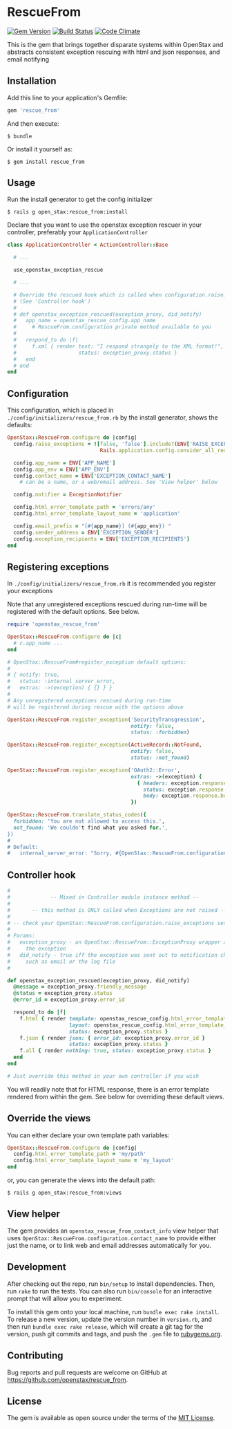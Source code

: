 # RescueFrom

[![Gem Version](https://badge.fury.io/rb/openstax_rescue_from.svg)](http://badge.fury.io/rb/openstax_rescue_from)
[![Build Status](https://travis-ci.org/openstax/rescue_from.svg?branch=master)](https://travis-ci.org/openstax/rescue_from)
[![Code Climate](https://codeclimate.com/github/openstax/rescue_from/badges/gpa.svg)](https://codeclimate.com/github/openstax/rescue_from)

This is the gem that brings together disparate systems within OpenStax and abstracts consistent exception rescuing with html and json responses, and email notifying

## Installation

Add this line to your application's Gemfile:

```ruby
gem 'rescue_from'
```

And then execute:

    $ bundle

Or install it yourself as:

    $ gem install rescue_from

## Usage

Run the install generator to get the config initializer

```
$ rails g open_stax:rescue_from:install
```

Declare that you want to use the openstax exception rescuer in your controller, preferably your `ApplicationController`

```ruby
class ApplicationController < ActionController::Base

  # ...

  use_openstax_exception_rescue

  # ...

  # Override the rescued hook which is called when configuration.raise_exceptions is false
  # (See 'Controller hook')
  #
  # def openstax_exception_rescued(exception_proxy, did_notify)
  #   app_name = openstax_rescue_config.app_name
  #     # RescueFrom.configuration private method available to you
  #
  #   respond_to do |f|
  #     f.xml { render text: "I respond strangely to the XML format!",
  #                    status: exception_proxy.status }
  #   end
  # end
end
```

## Configuration

This configuration, which is placed in `./config/initializers/rescue_from.rb` by the install generator, shows the defaults:

```ruby
OpenStax::RescueFrom.configure do |config|
  config.raise_exceptions = ![false, 'false'].include?(ENV['RAISE_EXCEPTIONS']) ||
                              Rails.application.config.consider_all_requests_local

  config.app_name = ENV['APP_NAME']
  config.app_env = ENV['APP_ENV']
  config.contact_name = ENV['EXCEPTION_CONTACT_NAME']
    # can be a name, or a web/email address. See 'View helper' below

  config.notifier = ExceptionNotifier

  config.html_error_template_path = 'errors/any'
  config.html_error_template_layout_name = 'application'

  config.email_prefix = "[#{app_name}] (#{app_env}) "
  config.sender_address = ENV['EXCEPTION_SENDER']
  config.exception_recipients = ENV['EXCEPTION_RECIPIENTS']
end
```

## Registering exceptions

In `./config/initializers/rescue_from.rb` it is recommended you register your exceptions

Note that any unregistered exceptions rescued during run-time will be registered with the default options. See below.

```ruby
require 'openstax_rescue_from'

OpenStax::RescueFrom.configure do |c|
  # c.app_name ...
end

# OpenStax::RescueFrom#register_exception default options:
#
# { notify: true,
#   status: :internal_server_error,
#   extras: ->(exception) { {} } }
#
# Any unregistered exceptions rescued during run-time
# will be registered during rescue with the options above

OpenStax::RescueFrom.register_exception('SecurityTransgression',
                                        notify: false,
                                        status: :forbidden)

OpenStax::RescueFrom.register_exception(ActiveRecord::NotFound,
                                        notify: false,
                                        status: :not_found)

OpenStax::RescueFrom.register_exception('OAuth2::Error',
                                        extras: ->(exception) {
                                          { headers: exception.response.headers,
                                            status: exception.response.status,
                                            body: exception.response.body }
                                        })

OpenStax::RescueFrom.translate_status_codes({
  forbidden: 'You are not allowed to access this.',
  not_found: 'We couldn't find what you asked for.',
})
#
# Default:
#   internal_server_error: "Sorry, #{OpenStax::RescueFrom.configuration.app_name} had some unexpected trouble with your request."
```

## Controller hook
```ruby
#
#             -- Mixed in Controller module instance method --
#
#       -- this method is ONLY called when Exceptions are not raised --
#
# -- check your OpenStax::RescueFrom.configuration.raise_exceptions setting --
#
# Params:
#   exception_proxy - an OpenStax::RescueFrom::ExceptionProxy wrapper around
#     the exception
#   did_notify - true iff the exception was sent out to notification channels
#     such as email or the log file
#

def openstax_exception_rescued(exception_proxy, did_notify)
  @message = exception_proxy.friendly_message
  @status = exception_proxy.status
  @error_id = exception_proxy.error_id

  respond_to do |f|
    f.html { render template: openstax_rescue_config.html_error_template_path,
                    layout: openstax_rescue_config.html_error_template_layout_name,
                    status: exception_proxy.status }
    f.json { render json: { error_id: exception_proxy.error_id }
                    status: exception_proxy.status }
    f.all { render nothing: true, status: exception_proxy.status }
  end
end

# Just override this method in your own controller if you wish
```

You will readily note that for HTML response, there is an error template rendered from within the gem. See below for overriding these default views.

## Override the views

You can either declare your own template path variables:

```ruby
OpenStax::RescueFrom.configure do |config|
  config.html_error_template_path = 'my/path'
  config.html_error_template_layout_name = 'my_layout'
end
```

or, you can generate the views into the default path:

```
$ rails g open_stax:rescue_from:views
```

## View helper

The gem provides an `openstax_rescue_from_contact_info` view helper that uses `OpenStax::RescueFrom.configuration.contact_name` to provide either just the name, or to link web and email addresses automatically for you.

## Development

After checking out the repo, run `bin/setup` to install dependencies. Then, run `rake` to run the tests. You can also run `bin/console` for an interactive prompt that will allow you to experiment.

To install this gem onto your local machine, run `bundle exec rake install`. To release a new version, update the version number in `version.rb`, and then run `bundle exec rake release`, which will create a git tag for the version, push git commits and tags, and push the `.gem` file to [rubygems.org](https://rubygems.org).

## Contributing

Bug reports and pull requests are welcome on GitHub at https://github.com/openstax/rescue_from.

## License

The gem is available as open source under the terms of the [MIT License](http://opensource.org/licenses/MIT).
